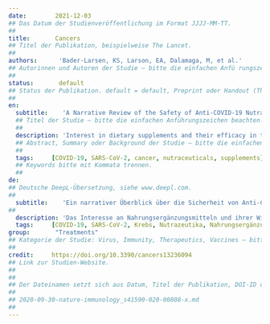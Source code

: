 ```yaml
---
date:        2021-12-03
## Das Datum der Studienveröffentlichung im Format JJJJ-MM-TT.
##
title:       Cancers
## Titel der Publikation, beispielweise The Lancet.
##
authors:      'Bader-Larsen, KS, Larson, EA, Dalamaga, M, et al.'
## Autorinnen und Autoren der Studie – bitte die einfachen Anfü rungszeichen beachten!
##
status:       default
## Status der Publikation. default = default, Preprint oder Handout (Thesenpapier)
##
en:
  subtitle:    'A Narrative Review of the Safety of Anti-COVID-19 Nutraceuticals for Patients with Cancer'
  ## Titel der Studie – bitte die einfachen Anführungszeichen beachten!
  ##
  description: 'Interest in dietary supplements and their efficacy in treating and preventing disease has increased greatly since the outbreak of the COVID-19 pandemic. Due to the risk of severe COVID-19 in patients with cancer, we conducted a narrative review aiming to better understand the data on the safety of the most efficacious "anti-COVID-19" nutraceuticals for patients with cancer. We conducted a PubMed database search aimed at identifying the most effective nutrients for use against COVID-19. For the identified nutraceuticals, we searched PubMed again regarding their safety for patients with cancer. Fifty-four total records (52 independent studies) were retrieved, pertaining to vitamin D, vitamin C, selenium, omega-3 fatty acids, and zinc. Vitamin D results from 23 articles indicated safe use, but two articles indicated potential harm. All 14 articles for vitamin C and five out of six articles for selenium indicated the safety of use (one study for selenium suggested harm with high-dose supplementation). Results for omega-3 fatty acids (seven articles) and zinc (one article), however, were rather mixed regarding safety. We conclude that vitamin D, vitamin C, and selenium supplements are likely safe or even beneficial at typically recommended doses; however, caution is urged with omega-3 fatty acid supplements, and zinc supplements should likely be avoided. More experimental research is needed, and nutraceutical use by patients with cancer should always be under the supervision of a healthcare team.'
  ## Abstract, Summary oder Background der Studie – bitte die einfachen Anführungszeichen b
  ##
  tags:     [COVID-19, SARS-CoV-2, cancer, nutraceuticals, supplements]
  ## Keywords bitte mit Kommata trennen.
  ##
de: 
## Deutsche DeepL-Übersetzung, siehe www.deepl.com.
##
  subtitle:    'Ein narrativer Überblick über die Sicherheit von Anti-COVID-19-Nutrazeutika für Krebspatienten'
##
  description: 'Das Interesse an Nahrungsergänzungsmitteln und ihrer Wirksamkeit bei der Behandlung und Vorbeugung von Krankheiten hat seit dem Ausbruch der COVID-19-Pandemie stark zugenommen. Aufgrund des Risikos einer schweren COVID-19-Erkrankung bei Krebspatienten haben wir einen narrativen Review durchgeführt, um die Daten zur Sicherheit der wirksamsten "Anti-COVID-19"-Nahrungsergänzungsmittel für Krebspatienten besser zu verstehen. Wir führten eine PubMed-Datenbankrecherche durch, um die wirksamsten Nährstoffe zur Verwendung gegen COVID-19 zu ermitteln. Für die identifizierten Nutrazeutika haben wir in PubMed erneut nach ihrer Sicherheit für Krebspatienten gesucht. Es wurden insgesamt 54 Datensätze (52 unabhängige Studien) zu Vitamin D, Vitamin C, Selen, Omega-3-Fettsäuren und Zink gefunden. Die Ergebnisse von 23 Artikeln zu Vitamin D wiesen auf eine sichere Anwendung hin, zwei Artikel wiesen jedoch auf mögliche Schäden hin. Alle 14 Artikel zu Vitamin C und fünf von sechs Artikeln zu Selen wiesen auf eine sichere Anwendung hin (eine Studie zu Selen deutete auf eine schädliche Wirkung bei hochdosierter Supplementierung hin). Die Ergebnisse für Omega-3-Fettsäuren (sieben Artikel) und Zink (ein Artikel) waren in Bezug auf die Sicherheit jedoch eher gemischt. Wir kommen zu dem Schluss, dass Nahrungsergänzungsmittel mit Vitamin D, Vitamin C und Selen in den üblicherweise empfohlenen Dosen wahrscheinlich sicher oder sogar vorteilhaft sind; bei Nahrungsergänzungsmitteln mit Omega-3-Fettsäuren ist jedoch Vorsicht geboten, und Zink sollte wahrscheinlich nicht eingenommen werden. Es sind weitere experimentelle Untersuchungen erforderlich, und die Einnahme von Nahrungsergänzungsmitteln durch Krebspatienten sollte immer unter der Aufsicht eines medizinischen Teams erfolgen.'
  tags:     [COVID-19, SARS-CoV-2, Krebs, Nutrazeutika, Nahrungsergänzungsmittel]
group:       "Treatments"
## Kategorie der Studie: Virus, Immunity, Therapeutics, Vaccines – bitte die Anführungszeichen beachten!
##
credit:     https://doi.org/10.3390/cancers13236094
## Link zur Studien-Website.
##
##
## Der Dateinamen setzt sich aus Datum, Titel der Publikation, DOI-ID der Studie (nach dem letzten Slash) und der Dateiendung zusammen. Bitte den Unterstrich vor der DOI-ID beachten!
##
## 2020-09-30-nature-immunology_s41590-020-00808-x.md
##
---
```

<object data="{{ page.link }}" style='height:calc(100vh - 400px); width: 100%' type='application/pdf'></object>
